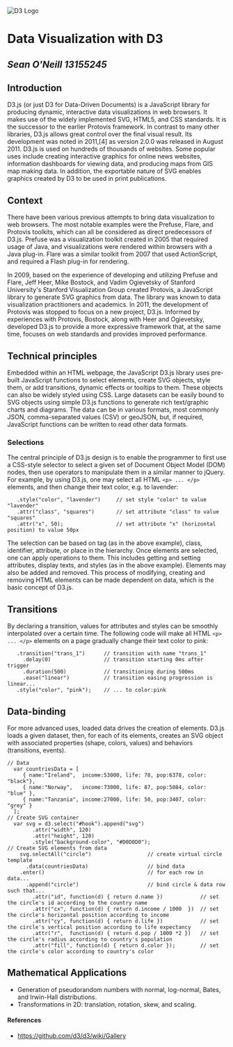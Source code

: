 ![D3 Logo](https://upload.wikimedia.org/wikipedia/en/1/15/Logo_D3.svg)
 # Data Visualization with D3
***Sean O'Neill***     ***13155245***
---------------------------------
## Introduction
D3.js (or just D3 for Data-Driven Documents) is a JavaScript library for producing dynamic, interactive data visualizations in web browsers. It makes use of the widely implemented SVG, HTML5, and CSS standards. It is the successor to the earlier Protovis framework.
In contrast to many other libraries, D3.js allows great control over the final visual result. Its development was noted in 2011,[4] as version 2.0.0 was released in August 2011.
D3.js is used on hundreds of thousands of websites. Some popular uses include creating interactive graphics for online news websites, information dashboards for viewing data, and producing maps from GIS map making data. In addition, the exportable nature of SVG enables graphics created by D3 to be used in print publications.


## Context
There have been various previous attempts to bring data visualization to web browsers. The most notable examples were the Prefuse, Flare, and Protovis toolkits, which can all be considered as direct predecessors of D3.js.
Prefuse was a visualization toolkit created in 2005 that required usage of Java, and visualizations were rendered within browsers with a Java plug-in. Flare was a similar toolkit from 2007 that used ActionScript, and required a Flash plug-in for rendering.

In 2009, based on the experience of developing and utilizing Prefuse and Flare, Jeff Heer, Mike Bostock, and Vadim Ogievetsky of Stanford University's Stanford Visualization Group created Protovis, a JavaScript library to generate SVG graphics from data. The library was known to data visualization practitioners and academics.
In 2011, the development of Protovis was stopped to focus on a new project, D3.js. Informed by experiences with Protovis, Bostock, along with Heer and Ogievetsky, developed D3.js to provide a more expressive framework that, at the same time, focuses on web standards and provides improved performance.

## Technical principles
Embedded within an HTML webpage, the JavaScript D3.js library uses pre-built JavaScript functions to select elements, create SVG objects, style them, or add transitions, dynamic effects or tooltips to them. These objects can also be widely styled using CSS. Large datasets can be easily bound to SVG objects using simple D3.js functions to generate rich text/graphic charts and diagrams. The data can be in various formats, most commonly JSON, comma-separated values (CSV) or geoJSON, but, if required, JavaScript functions can be written to read other data formats.

### Selections
The central principle of D3.js design is to enable the programmer to first use a CSS-style selector to select a given set of Document Object Model (DOM) nodes, then use operators to manipulate them in a similar manner to jQuery. For example, by using D3.js, one may select all HTML `<p> ... </p>` elements, and then change their text color, e.g. to lavender:
```d3.selectAll("p")                 // select all <p> elements
   .style("color", "lavender")     // set style "color" to value "lavender"
   .attr("class", "squares")       // set attribute "class" to value "squares"
   .attr("x", 50);                 // set attribute "x" (horizontal position) to value 50px
```
The selection can be based on tag (as in the above example), class, identifier, attribute, or place in the hierarchy. Once elements are selected, one can apply operations to them. This includes getting and setting attributes, display texts, and styles (as in the above example). Elements may also be added and removed. This process of modifying, creating and removing HTML elements can be made dependent on data, which is the basic concept of D3.js.

## Transitions
By declaring a transition, values for attributes and styles can be smoothly interpolated over a certain time. The following code will make all HTML `<p> ... </p>` elements on a page gradually change their text color to pink:
```d3.selectAll("p")             // select all <p> elements
   .transition("trans_1")      // transition with name "trans_1"
     .delay(0)                 // transition starting 0ms after trigger
     .duration(500)            // transitioning during 500ms
     .ease("linear")           // transition easing progression is linear...
   .style("color", "pink");    // ... to color:pink
```
## Data-binding
For more advanced uses, loaded data drives the creation of elements. D3.js loads a given dataset, then, for each of its elements, creates an SVG object with associated properties (shape, colors, values) and behaviors (transitions, events).
```
// Data
  var countriesData = [
     { name:"Ireland",  income:53000, life: 78, pop:6378, color: "black"},
     { name:"Norway",   income:73000, life: 87, pop:5084, color: "blue" },
     { name:"Tanzania", income:27000, life: 50, pop:3407, color: "grey" }
  ];
// Create SVG container
  var svg = d3.select("#hook").append("svg")
        .attr("width", 120)
        .attr("height", 120)
        .style("background-color", "#D0D0D0");
// Create SVG elements from data 
    svg.selectAll("circle")                  // create virtual circle template
      .data(countriesData)                   // bind data
    .enter()                                 // for each row in data...
      .append("circle")                      // bind circle & data row such that... 
        .attr("id", function(d) { return d.name })            // set the circle's id according to the country name
        .attr("cx", function(d) { return d.income / 1000  })  // set the circle's horizontal position according to income 
        .attr("cy", function(d) { return d.life })            // set the circle's vertical position according to life expectancy 
        .attr("r",  function(d) { return d.pop / 1000 *2 })   // set the circle's radius according to country's population 
        .attr("fill", function(d) { return d.color });        // set the circle's color according to country's color
```
## Mathematical Applications
* Generation of pseudorandom numbers with normal, log-normal, Bates, and Irwin-Hall distributions.
* Transformations in 2D: translation, rotation, skew, and scaling.
#### References
* https://github.com/d3/d3/wiki/Gallery

